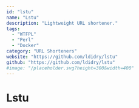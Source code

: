 ```yaml
---
id: "lstu"
name: "Lstu"
description: "Lightweight URL shortener."
tags:
  - "WTFPL"
  - "Perl"
  - "Docker"
category: "URL Shorteners"
website: "https://github.com/ldidry/lstu"
github: "https://github.com/ldidry/lstu"
#image: "/placeholder.svg?height=300&width=400"
---
```


# Lstu
